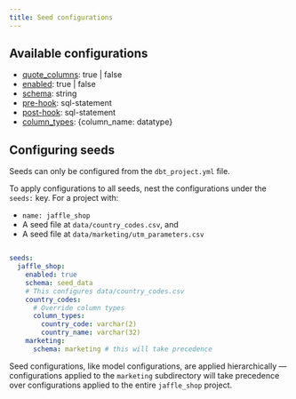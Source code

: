 ```yaml
---
title: Seed configurations
---
```


## Available configurations

* [quote_columns](quote-columns.md): true | false
* [enabled](enabled.md): true | false
* [schema](schema.md): string
* [pre-hook](pre-hook.md): sql-statement
* [post-hook](post-hook.md): sql-statement
* [column_types](column_types.md): {column_name: datatype}

## Configuring seeds
Seeds can only be configured from the `dbt_project.yml` file.

To apply
configurations to all seeds, nest the configurations under the `seeds:` key. For a project with:
* `name: jaffle_shop`
* A seed file at `data/country_codes.csv`, and
* A seed file at `data/marketing/utm_parameters.csv`

<File name='dbt_project.yml'>

```yml

seeds:
  jaffle_shop:
    enabled: true
    schema: seed_data
    # This configures data/country_codes.csv
    country_codes:
      # Override column types
      column_types:
        country_code: varchar(2)
        country_name: varchar(32)
    marketing:
      schema: marketing # this will take precedence
```

</File>

Seed configurations, like model configurations, are applied hierarchically — configurations applied to the `marketing` subdirectory will take precedence over configurations applied to the entire `jaffle_shop` project.
